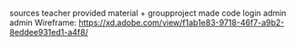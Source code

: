 sources teacher provided material + groupproject made code
login admin admin
Wireframe:
https://xd.adobe.com/view/f1ab1e83-9718-46f7-a9b2-8eddee931ed1-a4f8/